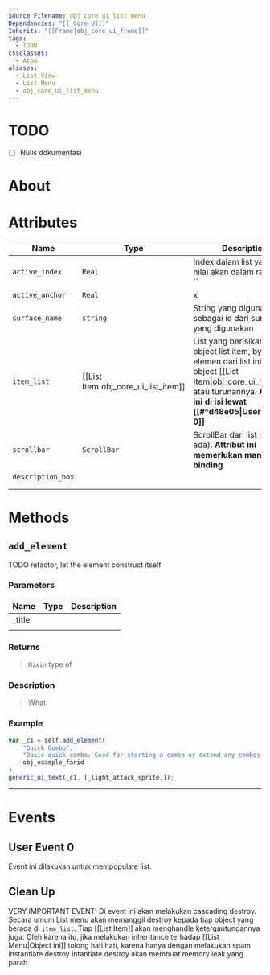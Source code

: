 ```yaml
---
Source Filename: obj_core_ui_list_menu
Dependencies: "[[_Core UI]]"
Inherits: "[[Frame|obj_core_ui_frame]]"
tags:
  - TODO
cssclasses:
  - Atom
aliases:
  - List View
  - List Menu
  - obj_core_ui_list_menu
---
```

# TODO
- [ ] Nulis dokumentasi
# About

# Attributes
| Name              | Type                                 | Description                                                                                                                                                                                             |
| ----------------- | ------------------------------------ | ------------------------------------------------------------------------------------------------------------------------------------------------------------------------------------------------------- |
| `active_index`    | `Real`                               | Index dalam list yang aktif, nilai akan dalam range 0 - ``                                                                                                                                              |
| `active_anchor`   | `Real`                               | x                                                                                                                                                                                                       |
| `surface_name`    | `string`                             | String yang digunakan sebagai id dari surface yang digunakan                                                                                                                                            |
| `item_list`       | [[List Item\|obj_core_ui_list_item]] | List yang berisikan object object list item, by design elemen dari list ini adalah object [[List Item\|obj_core_ui_list_item]] atau turunannya. **Atribut ini di isi lewat [[#^d48e05\|User Event 0]]** |
| `scrollbar`       | `ScrollBar`                          | ScrollBar dari list ini (jika ada). **Attribut ini memerlukan manual binding**                                                                                                                          |
| `description_box` |                                      |                                                                                                                                                                                                         |
|                   |                                      |                                                                                                                                                                                                         |
|                   |                                      |                                                                                                                                                                                                         |
# Methods
## `add_element`
TODO refactor, let the element construct itself
### Parameters
| Name   | Type | Description |
| ------ | ---- | ----------- |
| _title |      |             |
|        |      |             |
### Returns 
>  `Mixin` type of 

### Description
> What

### Example
   
```js
var _c1 = self.add_element(
	"Quick Combo",
	"Basic quick combo. Good for starting a combo or extend any combos that possible.",
	obj_example_farid
)
generic_ui_text(_c1, [_light_attack_sprite,]);
```

---


# Events

## User Event 0
Event ini dilakukan untuk mempopulate list. 
## Clean Up
VERY IMPORTANT EVENT! Di event ini akan melakukan cascading destroy. Secara umum List menu akan memanggil destroy kepada tiap object yang berada di `item_list`. Tiap [[List Item]] akan menghandle ketergantungannya juga. Oleh karena itu, jika melakukan inheritance terhadap [[List Menu|Object ini]] tolong hati hati, karena hanya dengan melakukan spam instantiate destroy intantiate destroy akan membuat memory leak yang parah.